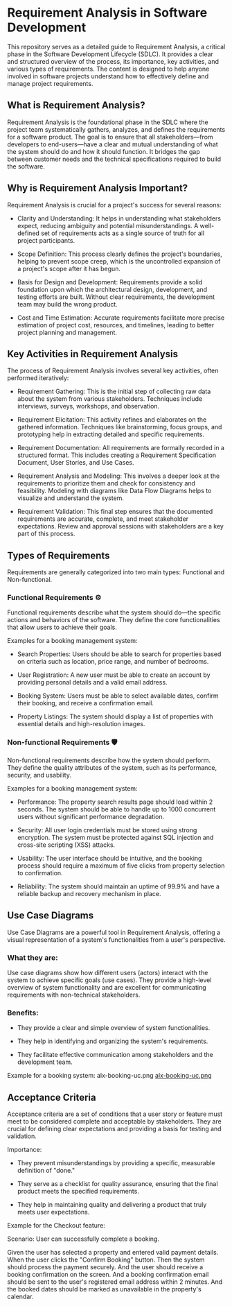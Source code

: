 # Requirement Analysis in Software Development
This repository serves as a detailed guide to Requirement Analysis, a critical phase in the Software Development Lifecycle (SDLC). It provides a clear and structured overview of the process, its importance, key activities, and various types of requirements. The content is designed to help anyone involved in software projects understand how to effectively define and manage project requirements.

## What is Requirement Analysis?
Requirement Analysis is the foundational phase in the SDLC where the project team systematically gathers, analyzes, and defines the requirements for a software product. The goal is to ensure that all stakeholders—from developers to end-users—have a clear and mutual understanding of what the system should do and how it should function. It bridges the gap between customer needs and the technical specifications required to build the software.

## Why is Requirement Analysis Important?
Requirement Analysis is crucial for a project's success for several reasons:

- Clarity and Understanding: It helps in understanding what stakeholders expect, reducing ambiguity and potential misunderstandings. A well-defined set of requirements acts as a single source of truth for all project participants.

- Scope Definition: This process clearly defines the project's boundaries, helping to prevent scope creep, which is the uncontrolled expansion of a project's scope after it has begun.

- Basis for Design and Development: Requirements provide a solid foundation upon which the architectural design, development, and testing efforts are built. Without clear requirements, the development team may build the wrong product.

- Cost and Time Estimation: Accurate requirements facilitate more precise estimation of project cost, resources, and timelines, leading to better project planning and management.

## Key Activities in Requirement Analysis
The process of Requirement Analysis involves several key activities, often performed iteratively:

- Requirement Gathering: This is the initial step of collecting raw data about the system from various stakeholders. Techniques include interviews, surveys, workshops, and observation.

- Requirement Elicitation: This activity refines and elaborates on the gathered information. Techniques like brainstorming, focus groups, and prototyping help in extracting detailed and specific requirements.

- Requirement Documentation: All requirements are formally recorded in a structured format. This includes creating a Requirement Specification Document, User Stories, and Use Cases.

- Requirement Analysis and Modeling: This involves a deeper look at the requirements to prioritize them and check for consistency and feasibility. Modeling with diagrams like Data Flow Diagrams helps to visualize and understand the system.

- Requirement Validation: This final step ensures that the documented requirements are accurate, complete, and meet stakeholder expectations. Review and approval sessions with stakeholders are a key part of this process.

## Types of Requirements
Requirements are generally categorized into two main types: Functional and Non-functional.

### Functional Requirements ⚙️
Functional requirements describe what the system should do—the specific actions and behaviors of the software. They define the core functionalities that allow users to achieve their goals.

Examples for a booking management system:

- Search Properties: Users should be able to search for properties based on criteria such as location, price range, and number of bedrooms.

- User Registration: A new user must be able to create an account by providing personal details and a valid email address.

- Booking System: Users must be able to select available dates, confirm their booking, and receive a confirmation email.

- Property Listings: The system should display a list of properties with essential details and high-resolution images.

### Non-functional Requirements 🛡️
Non-functional requirements describe how the system should perform. They define the quality attributes of the system, such as its performance, security, and usability.

Examples for a booking management system:

- Performance: The property search results page should load within 2 seconds. The system should be able to handle up to 1000 concurrent users without significant performance degradation.

- Security: All user login credentials must be stored using strong encryption. The system must be protected against SQL injection and cross-site scripting (XSS) attacks.

- Usability: The user interface should be intuitive, and the booking process should require a maximum of five clicks from property selection to confirmation.

- Reliability: The system should maintain an uptime of 99.9% and have a reliable backup and recovery mechanism in place.

## Use Case Diagrams
Use Case Diagrams are a powerful tool in Requirement Analysis, offering a visual representation of a system's functionalities from a user's perspective.

### What they are:
Use case diagrams show how different users (actors) interact with the system to achieve specific goals (use cases). They provide a high-level overview of system functionality and are excellent for communicating requirements with non-technical stakeholders.

### Benefits:

- They provide a clear and simple overview of system functionalities.

- They help in identifying and organizing the system's requirements.

- They facilitate effective communication among stakeholders and the development team.

Example for a booking system: alx-booking-uc.png
[alx-booking-uc.png](https://drive.google.com/file/d/1NbAP6_DfdjOXGHJ5JWlefYuXhh2Xsyjy/view?usp=sharing)

## Acceptance Criteria
Acceptance criteria are a set of conditions that a user story or feature must meet to be considered complete and acceptable by stakeholders. They are crucial for defining clear expectations and providing a basis for testing and validation.

Importance:

- They prevent misunderstandings by providing a specific, measurable definition of "done."

- They serve as a checklist for quality assurance, ensuring that the final product meets the specified requirements.

- They help in maintaining quality and delivering a product that truly meets user expectations.

Example for the Checkout feature:

Scenario: User can successfully complete a booking.

Given the user has selected a property and entered valid payment details.
When the user clicks the "Confirm Booking" button.
Then the system should process the payment securely.
And the user should receive a booking confirmation on the screen.
And a booking confirmation email should be sent to the user's registered email address within 2 minutes.
And the booked dates should be marked as unavailable in the property's calendar.
